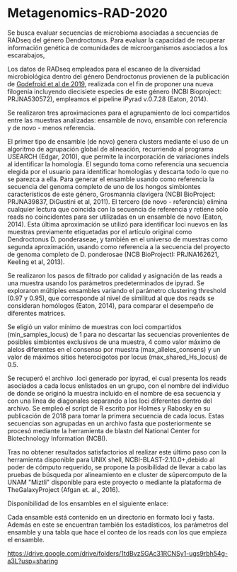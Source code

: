 # Metagenomics-RAD-2020
Se busca evaluar secuencias de microbioma asociadas a secuencias de RADseq del género Dendroctonus. 
Para evaluar la capacidad de recuperar información genética de comunidades de microorganismos asociados a los escarabajos,

Los datos de RADseq empleados para el escaneo de la diversidad microbiológica dentro del género Dendroctonus provienen de la publicación de [Godefroid et al de 2019](https://www.sciencedirect.com/science/article/abs/pii/S1055790319302441), realizada con el fin de proponer una nueva filogenia incluyendo diecisiete especies de este género (NCBI Bioproject: PRJNA530572), empleamos el pipeline iPyrad v.0.7.28 (Eaton, 2014).

Se realizaron tres aproximaciones para el agrupamiento de loci compartidos entre las muestras analizadas:  ensamble de novo, ensamble con referencia y de novo - menos referencia.

El primer tipo de ensamble (de novo) genera clusters mediante el uso de un algoritmo de agrupación global de alineación, recurriendo al programa USEARCH (Edgar, 2010), que permite la incorporación de variaciones indels al identificar la homología. 
El segundo toma como referencia una secuencia elegida por el usuario para identificar homologías y descarta todo lo que no se parezca a ella. Para generar el ensamble usando como referencia la secuencia del genoma completo de uno de los hongos simbiontes característicos de este género, Grosmannia clavigera (NCBI BioProject: PRJNA39837, DiGustini et al, 2011). 
El tercero (de novo - referencia) elimina cualquier lectura que coincida con la secuencia de referencia y retiene sólo reads no coincidentes para ser utilizadas en un ensamble de novo (Eaton, 2014).   Esta última aproximación se utilizó para identificar loci nuevos en las muestras previamente etiquetadas por el artículo original como Dendroctonus D. ponderaseae, y también en el universo de muestras como segunda aproximación, usando como referencia a la secuencia del proyecto de genoma completo de D. ponderosae (NCB BioProjectI: PRJNA162621, Keeling et al, 2013).

Se realizaron los pasos de filtrado por calidad y asignación de las reads a una muestra  usando los parámetros predeterminados de ipyrad. Se exploraron múltiples ensambles variando el parámetro clustering threshold (0.97 y 0.95), que corresponde al nivel de similitud al que dos reads se consideran homólogos (Eaton, 2014), para comparar el desempeño de diferentes matrices. 

Se eligió un valor mínimo de muestras con loci compartidos (min_samples_locus) de 1 para no descartar las secuencias provenientes de posibles simbiontes exclusivos de una muestra, 4 como valor máximo de alelos diferentes en el consenso por muestra (max_alleles_consens) y un valor de máximos sitios heterocigotos por locus (max_shared_Hs_locus) de 0.5.

Se recuperó el archivo .loci generado por ipyrad, el cual presenta los reads asociados a cada locus enlistados en un grupo, con el nombre del individuo de donde se originó la muestra incluido en el nombre de esa secuencia y con una línea de diagonales separando a los loci diferentes dentro del archivo. Se empleó el script de R escrito por Holmes y Rabosky en su publicación de 2018 para tomar la primera secuencia de cada locus. 
Estas secuencias son agrupadas en un archivo fasta que posteriormente se procesó mediante la herramienta de blastn del National Center for Biotechnology Information (NCBI). 

Tras no obtener resultados satisfactorios al realizar este último paso con la herramienta disponible para UNIX shell, NCBI-BLAST-2.10.0+,debido al poder de cómputo requerido, se propone la posibilidad de llevar a cabo las pruebas de búsqueda por alineamiento en e cluster de súpercomputo de la UNAM "Miztli" disponible para este proyecto o mediante la plataforma de TheGalaxyProject (Afgan et. al., 2016).




Disponibilidad de los ensambles en el siguiente enlace:

Cada ensamble está contenido en un directorio en formato loci y fasta. Además en este se encuentran también los estadísticos, los parámetros del ensamble y una tabla que hace el conteo de los reads con los que empieza el ensamble.


https://drive.google.com/drive/folders/1tdBvzSGAc31RCNSy1-ugs9rbh54g-a3L?usp=sharing


